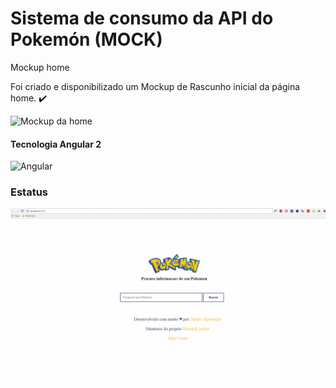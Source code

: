 # Sistema de consumo da API do Pokemón (MOCK)

Mockup home

Foi criado e disponibilizado um Mockup de Rascunho inicial da página home. :heavy_check_mark:

![Mockup da home](https://raw.githubusercontent.com/DaniloAgostinho/pokeapi-simple-search/master/mockups/home.png)

#### Tecnologia Angular 2
![Angular](https://angular.io/resources/images/logos/angular/angular.png)

### Estatus

![estatus](https://raw.githubusercontent.com/DaniloAgostinho/pokemon-mockApi/master/src/app/img/gif.gif)

